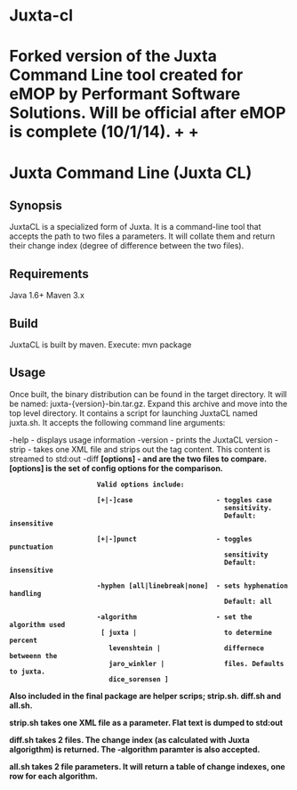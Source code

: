 Juxta-cl
========

Forked version of the Juxta Command Line tool created for eMOP by Performant Software Solutions. Will be official after eMOP is complete (10/1/14).
+
+
===============================================================================
Juxta Command Line (Juxta CL)
===============================================================================

Synopsis
--------

JuxtaCL is a specialized form of Juxta. It is a command-line tool that accepts
the path to two files a parameters. It will collate them and return their
change index (degree of difference between the two files).

Requirements
------------
Java 1.6+
Maven 3.x

Build
-----
JuxtaCL is built by maven. Execute: mvn package

Usage
-----
Once built, the binary distribution can be found in the target directory.
It will be named: juxta-{version}-bin.tar.gz.
Expand this archive and move into the top level directory. It contains
a script for launching JuxtaCL named juxta.sh. It accepts the following
command line arguments:

-help                   - displays usage information
-version                - prints the JuxtaCL version
-strip <file>           - takes one XML file and strips out the tag content. 
                           This content is streamed to std:out
-diff <a> <b> [options] - <a> and <b> are the two files to compare. [options]
                          is the set of config options for the comparison.
                           
                          Valid options include:
                           
                          [+|-]case                     - toggles case 
                                                          sensitivity.
                                                          Default: insensitive
                                                           
                          [+|-]punct                    - toggles punctuation 
                                                          sensitivity
                                                          Default: insensitive
                                                           
                          -hyphen [all|linebreak|none]  - sets hyphenation handling
                                                          Default: all
                                                           
                          -algorithm                    - set the algorithm used
                           [ juxta |                      to determine percent
                             levenshtein |                differnece betweenn the 
                             jaro_winkler |               files. Defaults to juxta.
                             dice_sorensen ]
                             
Also included in the final package are helper scrips; strip.sh. diff.sh and all.sh.

strip.sh takes one XML file as a parameter. Flat text is dumped to std:out

diff.sh takes 2 files. The change index (as calculated with Juxta algorigthm) is returned.
The -algorithm paramter is also accepted.

all.sh takes 2 file parameters. It will return a table of change indexes, one
row for each algorithm.

 

